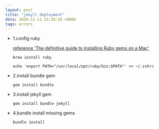 ```yaml
---
layout: post
title: "jekyll deployment"
data: 2020-11-11 15:28:10 +0800
tags: errors
---
```


- 1.config ruby

  [reference 'The definitive guide to installing Ruby gems on a Mac'](https://www.moncefbelyamani.com/the-definitive-guide-to-installing-ruby-gems-on-a-mac/)

  `brew install ruby`

  `echo 'export PATH="/usr/local/opt/ruby/bin:$PATH"' >> ~/.zshrc`

- 2.install bundle gem

  `gem install bundle`

- 3.install jekyll gem

  `gem install bundle jekyll`

- 4.bundle install missing gems

  `bundle install`

